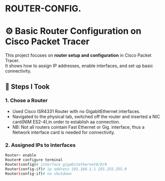 # ROUTER-CONFIG.
# ⚙️ Basic Router Configuration on Cisco Packet Tracer
This project focuses on **router setup and configuration** in Cisco Packet Tracer.  
It shows how to assign IP addresses, enable interfaces, and set up basic connectivity.

## 📌 Steps I Took

### 1. Chose a Router
- Used Cisco ISR4331 Router with no GigabitEthernet interfaces.
- Navigated to the physical tab, switched off the router and inserted a NIC card(NIM ES2-4),in order to establish aa connection.
- NB: Not all routers cointain Fast Ethernet or Gig. interface, thus a Network interface card is needed for connectivity.

### 2. Assigned IPs to Interfaces
```bash
Router> enable
Router# configure terminal
Router(config)# interface gigabitethernet0/0/0
Router(config-if)# ip address 192.168.1.1 255.255.255.0
Router(config-if)# no shutdown


